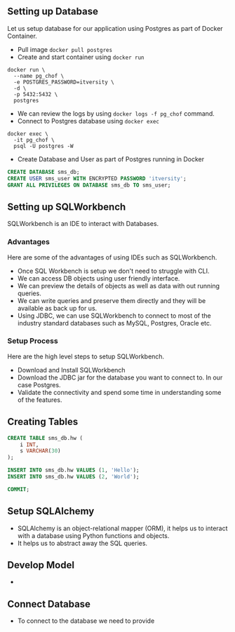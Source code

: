 ## Setting up Database
Let us setup database for our application using Postgres as part of Docker Container.
* Pull image `docker pull postgres`
* Create and start container using `docker run`
```shell script
docker run \
  --name pg_chof \
  -e POSTGRES_PASSWORD=itversity \
  -d \
  -p 5432:5432 \
  postgres
```
* We can review the logs by using `docker logs -f pg_chof` command.
* Connect to Postgres database using `docker exec`
```shell script
docker exec \
  -it pg_chof \
  psql -U postgres -W
```
* Create Database and User as part of Postgres running in Docker
```sql
CREATE DATABASE sms_db;
CREATE USER sms_user WITH ENCRYPTED PASSWORD 'itversity';
GRANT ALL PRIVILEGES ON DATABASE sms_db TO sms_user;
```

## Setting up SQLWorkbench
SQLWorkbench is an IDE to interact with Databases.

### Advantages
Here are some of the advantages of using IDEs such as SQLWorkbench.
* Once SQL Workbench is setup we don't need to struggle with CLI.
* We can access DB objects using user friendly interface.
* We can preview the details of objects as well as data with out running queries.
* We can write queries and preserve them directly and they will be available as back up for us.
* Using JDBC, we can use SQLWorkbench to connect to most of the industry standard databases such as MySQL, Postgres, Oracle etc.

### Setup Process
Here are the high level steps to setup SQLWorkbench.
* Download and Install SQLWorkbench
* Download the JDBC jar for the database you want to connect to. In our case Postgres.
* Validate the connectivity and spend some time in understanding some of the features.

## Creating Tables

```sql
CREATE TABLE sms_db.hw (
    i INT,
    s VARCHAR(30)
);

INSERT INTO sms_db.hw VALUES (1, 'Hello');
INSERT INTO sms_db.hw VALUES (2, 'World');

COMMIT;

```

## Setup SQLAlchemy
* SQLAlchemy is an object-relational mapper (ORM), it helps us to interact with a database using Python functions and objects.
* It helps us to abstract away the SQL queries.

## Develop Model
* 

## Connect Database
* To connect to the database we need to provide 